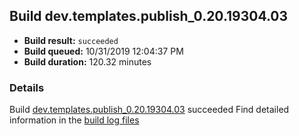 ## Build dev.templates.publish_0.20.19304.03
- **Build result:** `succeeded`
- **Build queued:** 10/31/2019 12:04:37 PM
- **Build duration:** 120.32 minutes
### Details
Build [dev.templates.publish_0.20.19304.03](https://winappstudio.visualstudio.com/web/build.aspx?pcguid=a4ef43be-68ce-4195-a619-079b4d9834c2&builduri=vstfs%3a%2f%2f%2fBuild%2fBuild%2f31687) succeeded
Find detailed information in the [build log files]()
